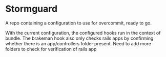 # Stormguard
A repo containing a configuration to use for overcommit, ready to go.

With the current configuration, the configured hooks run in the context of bundle. The brakeman hook also only checks rails apps
by confirming whether there is an app/controllers folder present. Need to add more folders to check for verification of rails app
